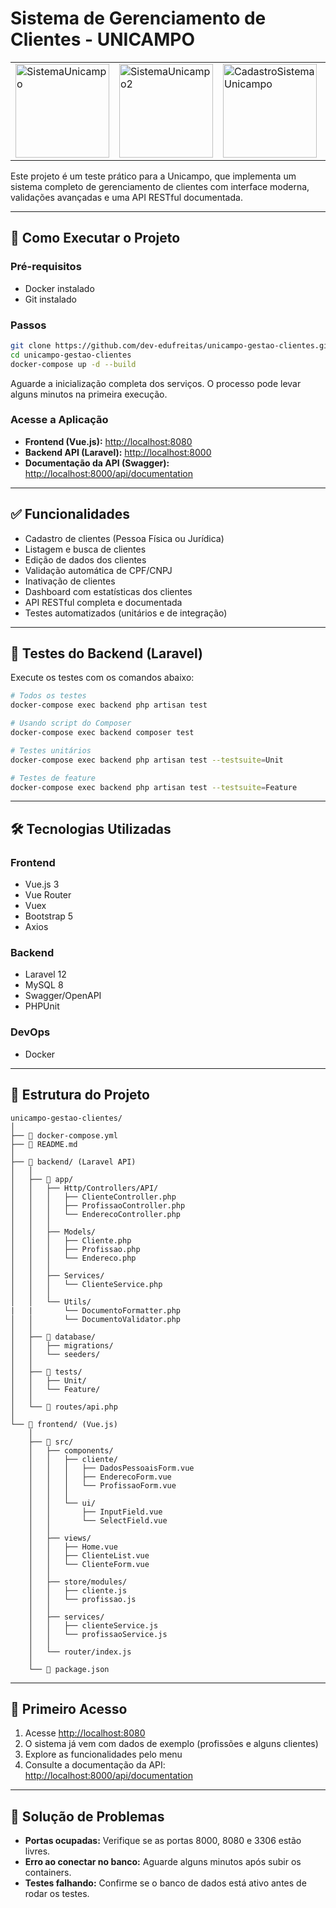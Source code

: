 # Sistema de Gerenciamento de Clientes - UNICAMPO

<table align="center">
  <tr>
    <td>
      <img src="https://github.com/user-attachments/assets/d3c7aada-abb2-4308-8636-e65c71ce106b" 
           alt="SistemaUnicampo" 
           height="150" />
    </td>
    <td>
      <img src="https://github.com/user-attachments/assets/294630a4-fe65-4cb6-a7dc-13e341842f47" 
           alt="SistemaUnicampo2" 
           height="150" />
    </td>
    <td>
      <img src="https://github.com/user-attachments/assets/f5d1076e-1340-4691-aeb2-48578b14cfea" 
           alt="CadastroSistemaUnicampo" 
           height="150" />
    </td>
    <td>
      <img src="https://github.com/user-attachments/assets/62989495-2eb4-49c0-9002-e297db0b8b5d" 
           alt="DocumentacaoSwagger" 
           height="150" />
    </td>
  </tr>
</table>

Este projeto é um teste prático para a Unicampo, que implementa um sistema completo de gerenciamento de clientes com interface moderna, validações avançadas e uma API RESTful documentada.

---

## 🚀 Como Executar o Projeto

### Pré-requisitos
- Docker instalado
- Git instalado

### Passos

```bash
git clone https://github.com/dev-edufreitas/unicampo-gestao-clientes.git
cd unicampo-gestao-clientes
docker-compose up -d --build
```

Aguarde a inicialização completa dos serviços. O processo pode levar alguns minutos na primeira execução.

### Acesse a Aplicação

- **Frontend (Vue.js):** [http://localhost:8080](http://localhost:8080)
- **Backend API (Laravel):** [http://localhost:8000](http://localhost:8000)
- **Documentação da API (Swagger):** [http://localhost:8000/api/documentation](http://localhost:8000/api/documentation)

---

## ✅ Funcionalidades

- Cadastro de clientes (Pessoa Física ou Jurídica)
- Listagem e busca de clientes
- Edição de dados dos clientes
- Validação automática de CPF/CNPJ
- Inativação de clientes
- Dashboard com estatísticas dos clientes
- API RESTful completa e documentada
- Testes automatizados (unitários e de integração)

---

## 🧪 Testes do Backend (Laravel)

Execute os testes com os comandos abaixo:

```bash
# Todos os testes
docker-compose exec backend php artisan test

# Usando script do Composer
docker-compose exec backend composer test

# Testes unitários
docker-compose exec backend php artisan test --testsuite=Unit

# Testes de feature
docker-compose exec backend php artisan test --testsuite=Feature
```

---

## 🛠 Tecnologias Utilizadas

### Frontend
- Vue.js 3
- Vue Router
- Vuex
- Bootstrap 5
- Axios

### Backend
- Laravel 12
- MySQL 8
- Swagger/OpenAPI
- PHPUnit

### DevOps
- Docker

---

## 📁 Estrutura do Projeto

```
unicampo-gestao-clientes/
│
├── 🐳 docker-compose.yml          
├── 📄 README.md
│
├── 🔧 backend/ (Laravel API)
│   │
│   ├── 📂 app/
│   │   ├── Http/Controllers/API/
│   │   │   ├── ClienteController.php     
│   │   │   ├── ProfissaoController.php   
│   │   │   └── EnderecoController.php    
│   │   │
│   │   ├── Models/
│   │   │   ├── Cliente.php               
│   │   │   ├── Profissao.php
│   │   │   └── Endereco.php
│   │   │
│   │   ├── Services/
│   │   │   └── ClienteService.php        
│   │   │
│   │   └── Utils/
|   |       └── DocumentoFormatter.php
│   │       └── DocumentoValidator.php    
│   │
│   ├── 📂 database/
│   │   ├── migrations/                   
│   │   └── seeders/                      
│   │
│   ├── 📂 tests/
│   │   ├── Unit/                         
│   │   └── Feature/                     
│   │
│   └── 🔧 routes/api.php                
│
└── 🎨 frontend/ (Vue.js)
    │
    ├── 📂 src/
    │   ├── components/
    │   │   ├── cliente/                  
    │   │   │   ├── DadosPessoaisForm.vue
    │   │   │   ├── EnderecoForm.vue
    │   │   │   └── ProfissaoForm.vue
    │   │   │
    │   │   └── ui/                       
    │   │       ├── InputField.vue
    │   │       └── SelectField.vue
    │   │
    │   ├── views/                        
    │   │   ├── Home.vue
    │   │   ├── ClienteList.vue
    │   │   └── ClienteForm.vue
    │   │
    │   ├── store/modules/               
    │   │   ├── cliente.js
    │   │   └── profissao.js
    │   │
    │   ├── services/                
    │   │   ├── clienteService.js
    │   │   └── profissaoService.js
    │   │
    │   └── router/index.js           
    │
    └── 🔧 package.json
```

---

## 🔰 Primeiro Acesso

1. Acesse [http://localhost:8080](http://localhost:8080)
2. O sistema já vem com dados de exemplo (profissões e alguns clientes)
3. Explore as funcionalidades pelo menu 
4. Consulte a documentação da API: [http://localhost:8000/api/documentation](http://localhost:8000/api/documentation)

---

## 🧩 Solução de Problemas

- **Portas ocupadas:** Verifique se as portas 8000, 8080 e 3306 estão livres.
- **Erro ao conectar no banco:** Aguarde alguns minutos após subir os containers.
- **Testes falhando:** Confirme se o banco de dados está ativo antes de rodar os testes.
